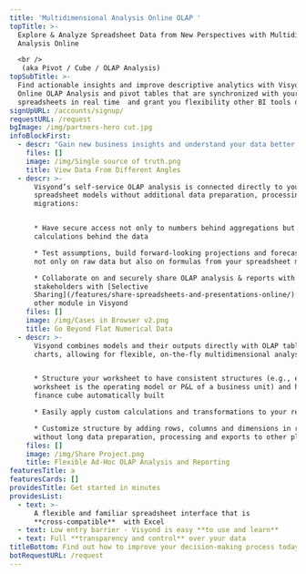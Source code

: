 ```yaml
---
title: 'Multidimensional Analysis Online OLAP '
topTitle: >-
  Explore & Analyze Spreadsheet Data from New Perspectives with Multidimensional
  Analysis Online

  <br />
   (aka Pivot / Cube / OLAP Analysis)
topSubTitle: >-
  Find actionable insights and improve descriptive analytics with Visyond’s
  Online OLAP Analysis and pivot tables that are synchronized with your
  spreadsheets in real time  and grant you flexibility other BI tools don’t.
signUpURL: /accounts/signup/
requestURL: /request
bgImage: /img/partners-hero cut.jpg
infoBlockFirst:
  - descr: "Gain new business insights and understand your data better:\r\n\n* Aggregate historical & transactional data to see the big picture\r\n* Slice & Dice, Drill Up & Down the summarized data and have access to underlying assumptions\r\n* Sort, group and filter data based on different parameters\r"
    files: []
    image: /img/Single source of truth.png
    title: View Data From Different Angles
  - descr: >-
      Visyond’s self-service OLAP analysis is connected directly to your
      spreadsheet models without additional data preparation, processing and
      migrations:


      * Have secure access not only to numbers behind aggregations but also to
      calculations behind the data

      * Test assumptions, build forward-looking projections and forecasts based
      not only on raw data but also on formulas from your spreadsheet models

      * Collaborate on and securely share OLAP analysis & reports with
      stakeholders with [Selective
      Sharing](/features/share-spreadsheets-and-presentations-online/): like any
      other module in Visyond
    files: []
    image: /img/Cases in Browser v2.png
    title: Go Beyond Flat Numerical Data
  - descr: >-
      Visyond combines models and their outputs directly with OLAP tables and
      charts, allowing for flexible, on-the-fly multidimensional analysis:


      * Structure your worksheet to have consistent structures (e.g., each
      worksheet is the operating model or P&L of a business unit) and have your
      finance cube automatically built

      * Easily apply custom calculations and transformations to your reports

      * Customize structure by adding rows, columns and dimensions in real time
      without long data preparation, processing and exports to other platforms
    files: []
    image: /img/Share Project.png
    title: Flexible Ad-Hoc OLAP Analysis and Reporting
featuresTitle: a
featuresCards: []
providesTitle: Get started in minutes
providesList:
  - text: >-
      A flexible and familiar spreadsheet interface that is
      **cross-compatible**  with Excel
  - text: Low entry barrier - Visyond is easy **to use and learn**
  - text: Full **transparency and control** over your data
titleBottom: Find out how to improve your decision-making process today
botRequestURL: /request
---
```


